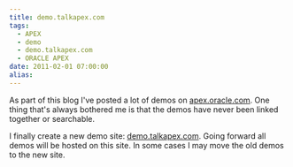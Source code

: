 ```yaml
---
title: demo.talkapex.com
tags:
  - APEX
  - demo
  - demo.talkapex.com
  - ORACLE APEX
date: 2011-02-01 07:00:00
alias:
---
```


As part of this blog I've posted a lot of demos on [apex.oracle.com](http://apex.oracle.com). One thing that's always bothered me is that the demos have never been linked together or searchable.

I finally create a new demo site: [demo.talkapex.com](http://demo.talkapex.com). Going forward all demos will be hosted on this site. In some cases I may move the old demos to the new site.